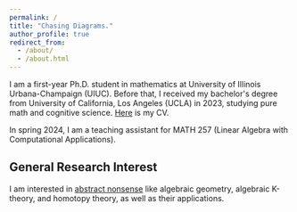 ```yaml
---
permalink: /
title: "Chasing Diagrams."
author_profile: true
redirect_from: 
  - /about/
  - /about.html
---
```


I am a first-year Ph.D. student in mathematics at University of Illinois Urbana-Champaign (UIUC). Before that, I received my bachelor's degree from University of California, Los Angeles (UCLA) in 2023, studying pure math and cognitive science. [Here](https://jiantongliu.github.io/files/Jiantong_Liu_CV.pdf) is my CV. 

In spring 2024, I am a teaching assistant for MATH 257 (Linear Algebra with Computational Applications). 

General Research Interest
------
I am interested in [abstract nonsense](https://en.wikipedia.org/wiki/Abstract_nonsense) like algebraic geometry, algebraic K-theory, and homotopy theory, as well as their applications. 
